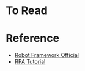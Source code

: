 # To Read

# Reference
* [Robot Framework Official](https://robotframework.org/)
* [RPA Tutorial](https://www.javatpoint.com/rpa)
